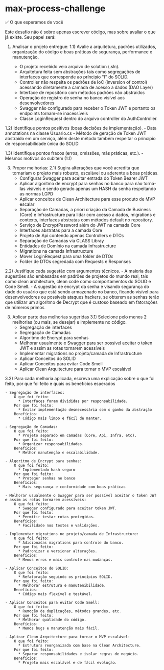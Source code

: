 # max-process-challenge

✅ O que esperamos de você

Este desafio não é sobre apenas escrever código, mas sobre avaliar o que já existe. Seu papel será:

1) Analisar o projeto entregue:
  1.1) Avalie a arquitetura, padrões utilizados, organização do código e boas práticas de segurança, performance e manutenção.

    - O projeto recebido veio arquivo de solution (.sln).
    - Arquitetura feita sem abstrações tais como segregações de interfaces que corresponde ao príncipio "I" do SOLID.
    - Controller não respeita os padrões de IoC (inversion of control) acessando diretamente a camada de acesso a dados (DAO Layer)
    - Interface de repositório com métodos padrões não abstraídos
    - Operação de registro de senha no banco visível aos desenvolvedores
    - Swagger não configurado para receber o Token JWT e portanto os endpoints tornam-se inacessíveis
    - Classe LoginRequest dentro do arquivo controller do AuthController.
   
  1.2) Identifique pontos positivos (boas decisões de implementação).
    - Data annotations na classe Usuario.cs
    - Método de geração de Token JWT abstraído em um serviço, além deste método também respeitar o princípio de responsabilidade única do SOLID
 
  1.3) Identifique pontos fracos (erros, omissões, más práticas, etc.).
    - Mesmos motivos do subitem (1.1)

3) Propor melhorias:
  2.1) Sugira alterações que você acredita que tornariam o projeto mais robusto, escalável ou aderente a boas práticas.
    - Configurar Swagger para aceitar entrada do Token Bearer JWT
    - Aplicar algoritmo de encrypt para senhas no banco para não torná-las visíveis e sendo gerado apenas um HASH da senha respeitando as normas LGPD
    - Aplicar conceitos de Clean Architecture para esse produto de MVP escalar
    - Separação de Camadas, a priori criação da Camada de Business (Core) e Infrastructure para lidar com acesso a dados, migrations e contexts, interfaces abstratas com métodos default no repository.
    - Serviço de EncryptPassword além do JWT na camada Core
    - Interfaces abstratas para a camada Core
    - Projeto de Api contendo apenas Controllers e DTOs
    - Separação de Camadas via CLASS Libray
    - Entidades de Domínio na camada Infrastructure
    - Migrations na camada Infrastructure
    - Mover LoginRequest para uma folder de DTOs
    - Folder de DTOs segredada com Requests e Responses

  2.2) Justifique cada sugestão com argumentos técnicos.
    - A maioria das sugestões são embasadas em padrões de projetos do mundo real, tais como clean architecture, clean code como comportamentos do SOLID e Code Smell.
    - A sugestão de encrypt da senha é visando segurança do dado do usuário que está sendo armazenado no banco, ficando visível para desenvolvedores ou possíveis ataques hackers,
    se obterem as senhas terão que utilizar um algoritmo de Decrypt que é custoso baseado em fatorações de números primos.


3) Aplicar parte das melhorias sugeridas
  3.1) Selecione pelo menos 2 melhorias (ou mais, se desejar) e implemente no código.
    - Segregação de interfaces
    - Segregação de Camadas
    - Algoritmo de Encrypt para senhas
    - Melhorar usualmente o Swagger para ser possível aceitar o token JWT e assim as rotas tornarem acessíveis
    - Implementar migrations no projeto/camada de Infrastructure
    - Aplicar Conceitos do SOLID
    - Aplicar Conceitos para evitar Code Smell
    - Aplicar Clean Arquitecture para tornar o MVP escalável

  3.2) Para cada melhoria aplicada, escreva uma explicação sobre o que foi feito, por que foi feito e quais os benefícios esperados
  
    - Segregação de interfaces:
        O que foi feito:  
          * Interfaces foram divididas por responsabilidade.
        Por que foi feito: 
          * Evitar implementação desnecessária com o ganho da abstração
        Benefícios: 
          * Código mais limpo e fácil de manter.
          
    - Segregação de Camadas:
        O que foi feito: 
          * Projeto separado em camadas (Core, Api, Infra, etc).
        Por que foi feito: 
          * Organizar responsabilidades.
        Benefícios: 
          * Melhor manutenção e escalabilidade.
          
    - Algoritmo de Encrypt para senhas:
        O que foi feito: 
          * Implementado hash seguro
        Por que foi feito: 
          * Proteger senhas no banco
        Benefícios: 
          * Mais segurança e conformidade com boas práticas     
          
    - Melhorar usualmente o Swagger para ser possível aceitar o token JWT e assim as rotas tornarem acessíveis:
        O que foi feito:  
          * Swagger configurado para aceitar token JWT.
        Por que foi feito: 
          * Permitir testar rotas protegidas.
        Benefícios: 
          * Facilidade nos testes e validações.        
          
    - Implementar migrations no projeto/camada de Infrastructure:
        O que foi feito: 
          * Adicionadas migrations para controle do banco.
        Por que foi feito:  
          * Padronizar e versionar alterações.
        Benefícios: 
          * Menos erros e mais controle nas mudanças.
          
    - Aplicar Conceitos do SOLID:
        O que foi feito:  
          * Refatoração seguindo os princípios SOLID.
        Por que foi feito: 
          * Melhorar estrutura e manutenibilidade.
        Benefícios: 
          * Código mais flexível e testável. 
          
    - Aplicar Conceitos para evitar Code Smell:
        O que foi feito: 
          * Remoção de duplicações, métodos grandes, etc.
        Por que foi feito: 
          * Melhorar qualidade do código.
        Benefícios: 
          * Menos bugs e manutenção mais fácil.
          
    - Aplicar Clean Arquitecture para tornar o MVP escalável:
        O que foi feito: 
          * Estrutura reorganizada com base na Clean Architecture.
        Por que foi feito: 
          * Separar responsabilidades e isolar regras de negócio.
        Benefícios:  
          * Projeto mais escalável e de fácil evolução.
        
